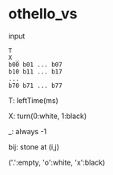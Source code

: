# othello_vs
input


    T
    X _
    b00 b01 ... b07
    b10 b11 ... b17
    ...
    b70 b71 ... b77


T: leftTime(ms)

X: turn(0:white, 1:black)

_: always -1

bij: stone at (i,j)

('.':empty, 'o':white, 'x':black)

